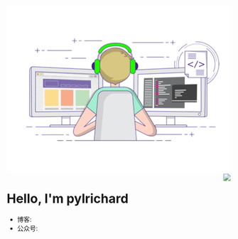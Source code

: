 <p align="center">
  <img align="center" src="https://github.com/pylrichard/pylrichard/raw/master/developer.gif"/>

<img align="right" src="https://github-readme-stats.vercel.app/api?username=pylrichard&show_icons=true&icon_color=805AD5&text_color=718096&bg_color=ffffff&hide_title=true" />

# Hello, I'm pylrichard

- 博客:
- 公众号: